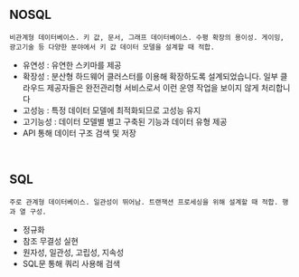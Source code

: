 ## NOSQL

```
비관계형 데이터베이스. 키 값, 문서, 그래프 데이터베이스. 수평 확장의 용이성. 게이밍, 광고기술 등 다양한 분야에서 키 값 데이터 모델을 설계할 때 적합.
```

- 유연성 : 유연한 스키마를 제공
- 확장성 : 분산형 하드웨어 클러스터를 이용해 확장하도록 설계되었습니다. 일부 클라우드 제공자들은 완전관리형 서비스로서 이런 운영 작업을 보이지 않게 처리합니다
- 고성능 : 특정 데이터 모델에 최적화되므로 고성능 유지
- 고기능성 : 데이터 모델별 별고 구축된 기능과 데이터 유형 제공
- API 통해 데이터 구조 검색 및 저장

<br />

## SQL
```
주로 관계형 데이터베이스. 일관성이 뛰어남. 트랜잭션 프로세싱을 위해 설계할 때 적합. 행과 열 구성.
```

- 정규화
- 참조 무결성 실현
- 원자성, 일관성, 고립성, 지속성
- SQL문 통해 쿼리 사용해 검색

